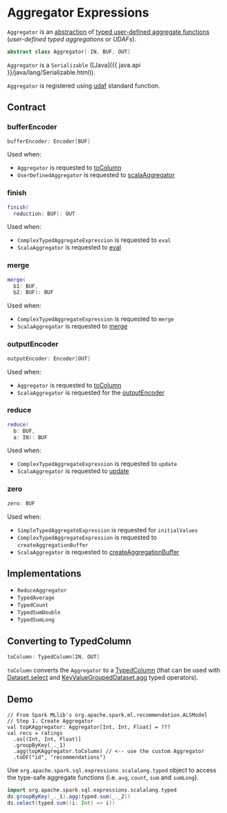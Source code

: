 # Aggregator Expressions

`Aggregator` is an [abstraction](#contract) of [typed user-defined aggregate functions](#implementations) (_user-defined typed aggregations_ or _UDAFs_).

```scala
abstract class Aggregator[-IN, BUF, OUT]
```

`Aggregator` is a `Serializable` ([Java]({{ java.api }}/java/lang/Serializable.html)).

`Aggregator` is registered using [udaf](../standard-functions/index.md#udaf) standard function.

## Contract

### <span id="bufferEncoder"> bufferEncoder

```scala
bufferEncoder: Encoder[BUF]
```

Used when:

* `Aggregator` is requested to [toColumn](#toColumn)
* `UserDefinedAggregator` is requested to [scalaAggregator](UserDefinedAggregator.md#scalaAggregator)

### <span id="finish"> finish

```scala
finish(
  reduction: BUF): OUT
```

Used when:

* `ComplexTypedAggregateExpression` is requested to `eval`
* `ScalaAggregator` is requested to [eval](ScalaAggregator.md#eval)

### <span id="merge"> merge

```scala
merge(
  b1: BUF,
  b2: BUF): BUF
```

Used when:

* `ComplexTypedAggregateExpression` is requested to `merge`
* `ScalaAggregator` is requested to [merge](ScalaAggregator.md#merge)

### <span id="outputEncoder"> outputEncoder

```scala
outputEncoder: Encoder[OUT]
```

Used when:

* `Aggregator` is requested to [toColumn](#toColumn)
* `ScalaAggregator` is requested for the [outputEncoder](ScalaAggregator.md#outputEncoder)

### <span id="reduce"> reduce

```scala
reduce(
  b: BUF,
  a: IN): BUF
```

Used when:

* `ComplexTypedAggregateExpression` is requested to `update`
* `ScalaAggregator` is requested to [update](ScalaAggregator.md#update)

### <span id="zero"> zero

```scala
zero: BUF
```

Used when:

* `SimpleTypedAggregateExpression` is requested for `initialValues`
* `ComplexTypedAggregateExpression` is requested to `createAggregationBuffer`
* `ScalaAggregator` is requested to [createAggregationBuffer](ScalaAggregator.md#createAggregationBuffer)

## Implementations

* `ReduceAggregator`
* `TypedAverage`
* `TypedCount`
* `TypedSumDouble`
* `TypedSumLong`

## <span id="toColumn"> Converting to TypedColumn

```scala
toColumn: TypedColumn[IN, OUT]
```

`toColumn` converts the `Aggregator` to a [TypedColumn](../TypedColumn.md) (that can be used with [Dataset.select](../dataset/index.md#select) and [KeyValueGroupedDataset.agg](../KeyValueGroupedDataset.md#agg) typed operators).

## Demo

```text
// From Spark MLlib's org.apache.spark.ml.recommendation.ALSModel
// Step 1. Create Aggregator
val topKAggregator: Aggregator[Int, Int, Float] = ???
val recs = ratings
  .as[(Int, Int, Float)]
  .groupByKey(_._1)
  .agg(topKAggregator.toColumn) // <-- use the custom Aggregator
  .toDF("id", "recommendations")
```

Use `org.apache.spark.sql.expressions.scalalang.typed` object to access the type-safe aggregate functions (i.e. `avg`, `count`, `sum` and `sumLong`).

```scala
import org.apache.spark.sql.expressions.scalalang.typed
ds.groupByKey(_._1).agg(typed.sum(_._2))
ds.select(typed.sum((i: Int) => i))
```
